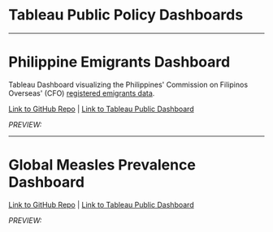 # Tableau Public Policy Dashboards

---

# Philippine Emigrants Dashboard

Tableau Dashboard visualizing the Philippines' Commission on Filipinos Overseas' (CFO) [registered emigrants data](https://cfo.gov.ph/Statistics).

[Link to GitHub Repo](https://github.com/Francis-Calingo/Tableau-Public-Policy-Dashboards/tree/main/Philippine%20Emigrants%20Tableau%20Dashboard) | [Link to Tableau Public Dashboard](https://public.tableau.com/app/profile/francis.emmanuel.calingo/viz/DataonRegisteredFilipinoEmigrantsSincethe1980s/NumberofRegisteredFilipinoEmigrantsSince1981)

*PREVIEW:*

---

# Global Measles Prevalence Dashboard

[Link to GitHub Repo](https://github.com/Francis-Calingo/Tableau-Public-Policy-Dashboards/tree/main/Global%20Measles%20Dashboard) | [Link to Tableau Public Dashboard]()

*PREVIEW:*


